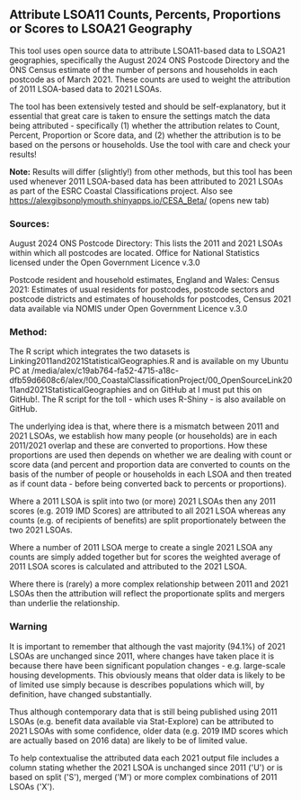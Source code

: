 ## Attribute LSOA11 Counts, Percents, Proportions or Scores to LSOA21 Geography

This tool uses open source data to attribute LSOA11-based data to LSOA21 geographies, specifically the August 2024 ONS Postcode Directory and the ONS Census estimate of the number of persons and households in each postcode as of March 2021. These counts are used to weight the attribution of 2011 LSOA-based data to 2021 LSOAs.

The tool has been extensively tested and should be self-explanatory, but it essential that great care is taken to ensure the settings match the data being attributed - specifically (1) whether the attribution relates to Count, Percent, Proportion or Score data, and (2) whether the attribution is to be based on the persons or households. Use the tool with care and check your results!

**Note:** Results will differ (slightly!) from other methods, but this tool has been used whenever 2011 LSOA-based data has been attributed to 2021 LSOAs as part of the ESRC Coastal Classifications project. Also see https://alexgibsonplymouth.shinyapps.io/CESA_Beta/ (opens new tab)

### Sources:

August 2024 ONS Postcode Directory: This lists the 2011 and 2021 LSOAs within which all postcodes are located. Office for National Statistics licensed under the Open Government Licence v.3.0

Postcode resident and household estimates, England and Wales: Census 2021: Estimates of usual residents for postcodes, postcode sectors and postcode districts and estimates of households for postcodes, Census 2021 data available via NOMIS under Open Government Licence v.3.0

### Method:

The R script which integrates the two datasets is Linking2011and2021StatisticalGeographies.R and is available on my Ubuntu PC at /media/alex/c19ab764-fa52-4715-a18c-dfb59d6608c6/alex/!00_CoastalClassificationProject/00_OpenSourceLink2011and2021StatisticalGeographies and on GitHub at I must put this on GitHub!. The R script for the toll - which uses R-Shiny - is also available on GitHub.

The underlying idea is that, where there is a mismatch between 2011 and 2021 LSOAs, we establish how many people (or households) are in each 2011/2021 overlap and these are converted to proportions. How these proportions are used then depends on whether we are dealing with count or score data (and percent and proportion data are converted to counts on the basis of the number of people or households in each LSOA and then treated as if count data - before being converted back to percents or proportions).

Where a 2011 LSOA is split into two (or more) 2021 LSOAs then any 2011 scores (e.g. 2019 IMD Scores) are attributed to all 2021 LSOA whereas any counts (e.g. of recipients of benefits) are split proportionately between the two 2021 LSOAs.

Where a number of 2011 LSOA merge to create a single 2021 LSOA any counts are simply added together but for scores the weighted average of 2011 LSOA scores is calculated and attributed to the 2021 LSOA.

Where there is (rarely) a more complex relationship between 2011 and 2021 LSOAs then the attribution will reflect the proportionate splits and mergers than underlie the relationship.

### Warning

It is important to remember that although the vast majority (94.1%) of 2021 LSOAs are unchanged since 2011, where changes have taken place it is because there have been significant population changes - e.g. large-scale housing developments. This obviously means that older data is likely to be of limited use simply because is describes populations which will, by definition, have changed substantially.

Thus although contemporary data that is still being published using 2011 LSOAs (e.g. benefit data available via Stat-Explore) can be attributed to 2021 LSOAs with some confidence, older data (e.g. 2019 IMD scores which are actually based on 2016 data) are likely to be of limited value.

To help contextualise the attributed data each 2021 output file includes a column stating whether the 2021 LSOA is unchanged since 2011 ('U') or is based on split ('S'), merged ('M') or more complex combinations of 2011 LSOAs ('X').
